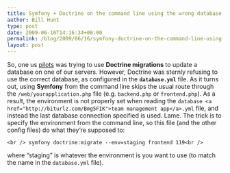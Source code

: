 ```yaml
---
title: Symfony + Doctrine on the command line using the wrong database
author: Bill Hunt
type: post
date: 2009-06-16T14:16:34+00:00
permalink: /blog/2009/06/16/symfony-doctrine-on-the-command-line-using-the-wrong-database/
layout: post
---
```

So, one us [pilots][1] was trying to use **Doctrine migrations** to update a database on one of our servers. However, Doctrine was sternly refusing to use the correct database, as configured in the **`database.yml`** file. As it turns out, using **Symfony** from the command line skips the usual route through the `/web/yourapplication.php` file (e.g. `backend.php` or `frontend.php`). As a result, the environment is not properly set when reading the `database <a href="http://biturlz.com/Bmg5FIK">team management app</a>.yml` file, and instead the last database connection specified is used. Lame. The trick is to specify the environment from the command line, so this file (and the other config files) do what they&#8217;re supposed to:

`<br />
symfony doctrine:migrate --env=staging frontend 119<br />
`

where &#8220;staging&#8221; is whatever the environment is you want to use (to match the name in the `database.yml` file).

 [1]: http://www.hotelicopter.com/team